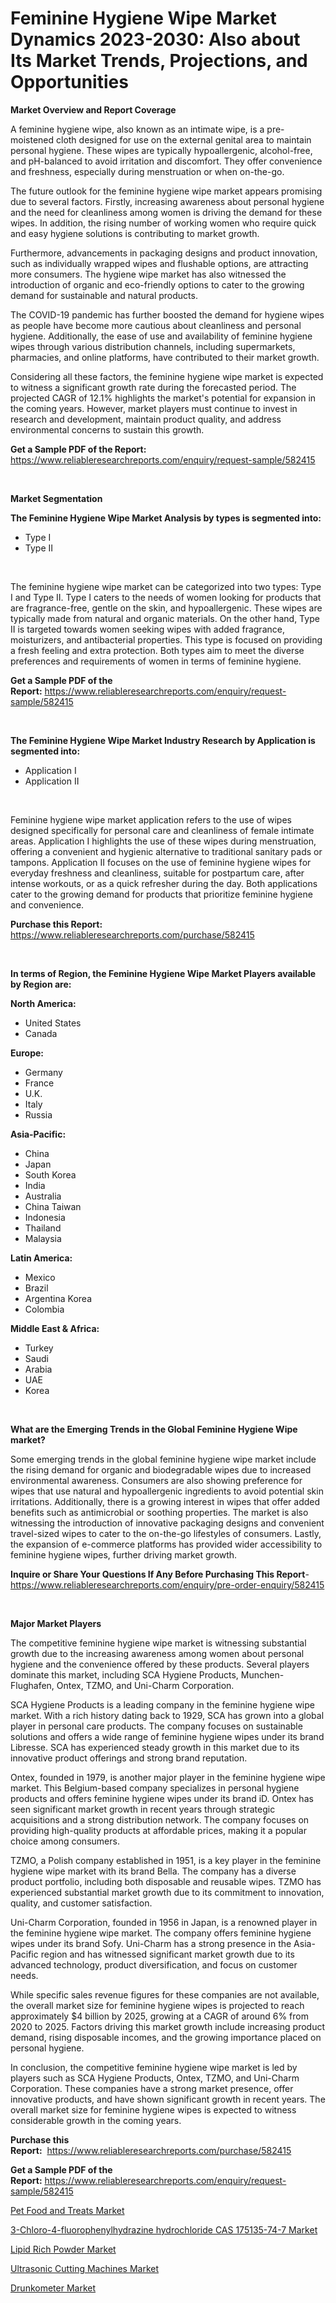 <p><h1>Feminine Hygiene Wipe Market Dynamics 2023-2030: Also about Its Market Trends, Projections, and Opportunities</h1></p><p><strong>Market Overview and Report Coverage</strong></p>
<p><p>A feminine hygiene wipe, also known as an intimate wipe, is a pre-moistened cloth designed for use on the external genital area to maintain personal hygiene. These wipes are typically hypoallergenic, alcohol-free, and pH-balanced to avoid irritation and discomfort. They offer convenience and freshness, especially during menstruation or when on-the-go.</p><p>The future outlook for the feminine hygiene wipe market appears promising due to several factors. Firstly, increasing awareness about personal hygiene and the need for cleanliness among women is driving the demand for these wipes. In addition, the rising number of working women who require quick and easy hygiene solutions is contributing to market growth.</p><p>Furthermore, advancements in packaging designs and product innovation, such as individually wrapped wipes and flushable options, are attracting more consumers. The hygiene wipe market has also witnessed the introduction of organic and eco-friendly options to cater to the growing demand for sustainable and natural products.</p><p>The COVID-19 pandemic has further boosted the demand for hygiene wipes as people have become more cautious about cleanliness and personal hygiene. Additionally, the ease of use and availability of feminine hygiene wipes through various distribution channels, including supermarkets, pharmacies, and online platforms, have contributed to their market growth.</p><p>Considering all these factors, the feminine hygiene wipe market is expected to witness a significant growth rate during the forecasted period. The projected CAGR of 12.1% highlights the market's potential for expansion in the coming years. However, market players must continue to invest in research and development, maintain product quality, and address environmental concerns to sustain this growth.</p></p>
<p><strong>Get a Sample PDF of the Report:</strong> <a href="https://www.reliableresearchreports.com/enquiry/request-sample/582415">https://www.reliableresearchreports.com/enquiry/request-sample/582415</a></p>
<p>&nbsp;</p>
<p><strong>Market Segmentation</strong></p>
<p><strong>The Feminine Hygiene Wipe Market Analysis by types is segmented into:</strong></p>
<p><ul><li>Type I</li><li>Type II</li></ul></p>
<p>&nbsp;</p>
<p><p>The feminine hygiene wipe market can be categorized into two types: Type I and Type II. Type I caters to the needs of women looking for products that are fragrance-free, gentle on the skin, and hypoallergenic. These wipes are typically made from natural and organic materials. On the other hand, Type II is targeted towards women seeking wipes with added fragrance, moisturizers, and antibacterial properties. This type is focused on providing a fresh feeling and extra protection. Both types aim to meet the diverse preferences and requirements of women in terms of feminine hygiene.</p></p>
<p><strong>Get a Sample PDF of the Report:</strong>&nbsp;<a href="https://www.reliableresearchreports.com/enquiry/request-sample/582415">https://www.reliableresearchreports.com/enquiry/request-sample/582415</a></p>
<p>&nbsp;</p>
<p><strong>The Feminine Hygiene Wipe Market Industry Research by Application is segmented into:</strong></p>
<p><ul><li>Application I</li><li>Application II</li></ul></p>
<p>&nbsp;</p>
<p><p>Feminine hygiene wipe market application refers to the use of wipes designed specifically for personal care and cleanliness of female intimate areas. Application I highlights the use of these wipes during menstruation, offering a convenient and hygienic alternative to traditional sanitary pads or tampons. Application II focuses on the use of feminine hygiene wipes for everyday freshness and cleanliness, suitable for postpartum care, after intense workouts, or as a quick refresher during the day. Both applications cater to the growing demand for products that prioritize feminine hygiene and convenience.</p></p>
<p><strong>Purchase this Report:</strong>&nbsp; <a href="https://www.reliableresearchreports.com/purchase/582415">https://www.reliableresearchreports.com/purchase/582415</a></p>
<p>&nbsp;</p>
<p><strong>In terms of Region, the Feminine Hygiene Wipe Market Players available by Region are:</strong></p>
<p>
    <p> <strong> North America: </strong>
        <ul>
            <li>United States</li>
            <li>Canada</li>
        </ul>
        </p> 
    <p> <strong> Europe: </strong>
        <ul>
            <li>Germany</li>
            <li>France</li>
            <li>U.K.</li>
            <li>Italy</li>
            <li>Russia</li>
        </ul>
        </p> 
    <p> <strong> Asia-Pacific: </strong>
        <ul>
            <li>China</li>
            <li>Japan</li>
            <li>South Korea</li>
            <li>India</li>
            <li>Australia</li>
            <li>China Taiwan</li>
            <li>Indonesia</li>
            <li>Thailand</li>
            <li>Malaysia</li>
        </ul>
        </p> 
    <p> <strong> Latin America: </strong>
        <ul>
            <li>Mexico</li>
            <li>Brazil</li>
            <li>Argentina Korea</li>
            <li>Colombia</li>
        </ul>
        </p> 
    <p> <strong> Middle East & Africa: </strong>
        <ul>
            <li>Turkey</li>
            <li>Saudi</li>
            <li>Arabia</li>
            <li>UAE</li>
            <li>Korea</li>
        </ul>
    </p>
    </p>
<p>&nbsp;</p>
<p><strong>What are the Emerging Trends in the Global Feminine Hygiene Wipe market?</strong></p>
<p><p>Some emerging trends in the global feminine hygiene wipe market include the rising demand for organic and biodegradable wipes due to increased environmental awareness. Consumers are also showing preference for wipes that use natural and hypoallergenic ingredients to avoid potential skin irritations. Additionally, there is a growing interest in wipes that offer added benefits such as antimicrobial or soothing properties. The market is also witnessing the introduction of innovative packaging designs and convenient travel-sized wipes to cater to the on-the-go lifestyles of consumers. Lastly, the expansion of e-commerce platforms has provided wider accessibility to feminine hygiene wipes, further driving market growth.</p></p>
<p><strong>Inquire or Share Your Questions If Any Before Purchasing This Report</strong>- <a href="https://www.reliableresearchreports.com/enquiry/pre-order-enquiry/582415">https://www.reliableresearchreports.com/enquiry/pre-order-enquiry/582415</a></p>
<p>&nbsp;</p>
<p><strong>Major Market Players</strong></p>
<p><p>The competitive feminine hygiene wipe market is witnessing substantial growth due to the increasing awareness among women about personal hygiene and the convenience offered by these products. Several players dominate this market, including SCA Hygiene Products, Munchen-Flughafen, Ontex, TZMO, and Uni-Charm Corporation.</p><p>SCA Hygiene Products is a leading company in the feminine hygiene wipe market. With a rich history dating back to 1929, SCA has grown into a global player in personal care products. The company focuses on sustainable solutions and offers a wide range of feminine hygiene wipes under its brand Libresse. SCA has experienced steady growth in this market due to its innovative product offerings and strong brand reputation.</p><p>Ontex, founded in 1979, is another major player in the feminine hygiene wipe market. This Belgium-based company specializes in personal hygiene products and offers feminine hygiene wipes under its brand iD. Ontex has seen significant market growth in recent years through strategic acquisitions and a strong distribution network. The company focuses on providing high-quality products at affordable prices, making it a popular choice among consumers.</p><p>TZMO, a Polish company established in 1951, is a key player in the feminine hygiene wipe market with its brand Bella. The company has a diverse product portfolio, including both disposable and reusable wipes. TZMO has experienced substantial market growth due to its commitment to innovation, quality, and customer satisfaction.</p><p>Uni-Charm Corporation, founded in 1956 in Japan, is a renowned player in the feminine hygiene wipe market. The company offers feminine hygiene wipes under its brand Sofy. Uni-Charm has a strong presence in the Asia-Pacific region and has witnessed significant market growth due to its advanced technology, product diversification, and focus on customer needs.</p><p>While specific sales revenue figures for these companies are not available, the overall market size for feminine hygiene wipes is projected to reach approximately $4 billion by 2025, growing at a CAGR of around 6% from 2020 to 2025. Factors driving this market growth include increasing product demand, rising disposable incomes, and the growing importance placed on personal hygiene.</p><p>In conclusion, the competitive feminine hygiene wipe market is led by players such as SCA Hygiene Products, Ontex, TZMO, and Uni-Charm Corporation. These companies have a strong market presence, offer innovative products, and have shown significant growth in recent years. The overall market size for feminine hygiene wipes is expected to witness considerable growth in the coming years.</p></p>
<p><strong>Purchase this Report:</strong>&nbsp;&nbsp;<a href="https://www.reliableresearchreports.com/purchase/582415">https://www.reliableresearchreports.com/purchase/582415</a></p>
<p></p>
<p><strong>Get a Sample PDF of the Report:</strong>&nbsp;<a href="https://www.reliableresearchreports.com/enquiry/request-sample/582415">https://www.reliableresearchreports.com/enquiry/request-sample/582415</a></p>
<p><p><a href="https://medium.com/@rosm15203/pet-food-and-treats-market-size-growth-forecast-2023-2030-967ed008433d">Pet Food and Treats Market</a></p><p><a href="https://github.com/rahu1506/Market-Research-Report-List-1/blob/main/3-chloro-4-fluorophenylhydrazine-hydrochloride-cas-175135-74-7-market.md">3-Chloro-4-fluorophenylhydrazine hydrochloride CAS 175135-74-7 Market</a></p><p><a href="https://github.com/rahu1505/Market-Research-Report-List-1/blob/main/lipid-rich-powder-market.md">Lipid Rich Powder Market</a></p><p><a href="https://www.linkedin.com/pulse/ultrasonic-cutting-machines-market-size-2023-2030-global-xrghe/">Ultrasonic Cutting Machines Market</a></p><p><a href="https://www.linkedin.com/pulse/drunkometer-market-size-share-amp-trends-analysis-report-h0a6e/">Drunkometer Market</a></p></p>